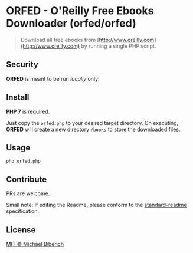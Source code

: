 # ORFED - O'Reilly Free Ebooks Downloader (orfed/orfed)

> Download all free ebooks from [http://www.oreilly.com](http://www.oreilly.com) by running a single PHP script.

## Security

__ORFED__ is meant to be run _locally_ only!

## Install

__PHP 7__ is required.

Just copy the `orfed.php` to your desired target directory.
On executing, __ORFED__ will create a new directory `/books` to store the 
downloaded files.

## Usage

```
php orfed.php
```

## Contribute

PRs are welcome.

Small note: 
If editing the Readme, please conform to the 
[standard-readme](https://github.com/RichardLitt/standard-readme) specification.

## License

[MIT © Michael Biberich](LICENSE.md)
